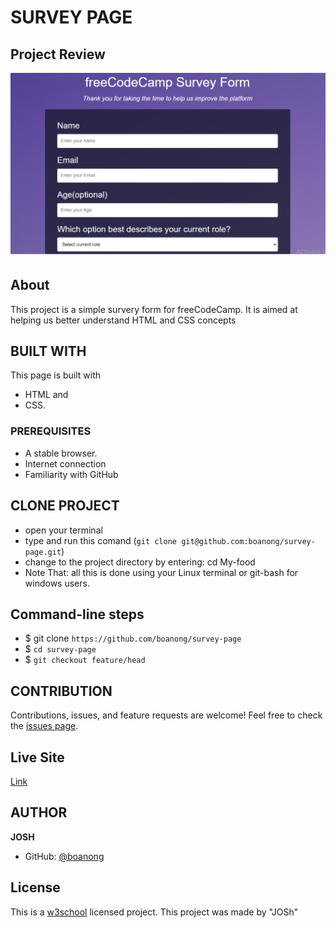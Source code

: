 # SURVEY PAGE

## Project Review
![home page](assets/images/surveyform.PNG)

## About
This project is a simple survery form for freeCodeCamp. It is aimed at helping us better understand HTML and CSS concepts

## BUILT WITH
This page is built with
* HTML and
* CSS.

### PREREQUISITES
* A stable browser.
* Internet connection
* Familiarity with GitHub

## CLONE PROJECT
* open your terminal
* type and run this comand (`git clone git@github.com:boanong/survey-page.git`)
* change to the project directory by entering: cd My-food
* Note That: all this is done using your Linux terminal or git-bash for windows users.

## Command-line steps

- $ git clone `https://github.com/boanong/survey-page`
- $ `cd survey-page`
- $ `git checkout feature/head`

## CONTRIBUTION
Contributions, issues, and feature requests are welcome!
Feel free to check the [issues page](https://github.com/boanong/survey-page/issues).

## Live Site

[Link](https://boanong.github.io/survey-page/)

## AUTHOR
**JOSH**
- GitHub: [@boanong](https://github.com/BoanongJoshua)

## License
This is a [w3school](./LICENSE) licensed project. This project was made by "JOSh"


